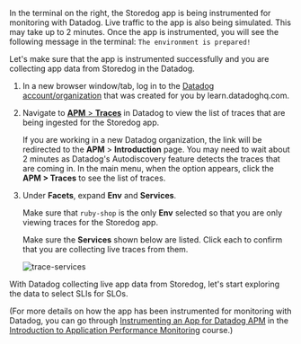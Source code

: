 In the terminal on the right, the Storedog app is being instrumented for monitoring with Datadog. Live traffic to the app is also being simulated. This may take up to 2 minutes. Once the app is instrumented, you will see the following message in the terminal: `The environment is prepared!`

Let's make sure that the app is instrumented successfully and you are collecting app data from Storedog in the Datadog.

1. In a new browser window/tab, log in to the <a href="https://app.datadoghq.com/account/login" target="_datadog">Datadog account/organization</a> that was created for you by learn.datadoghq.com.

2. Navigate to <a href="https://app.datadoghq.com/apm/traces" target="_datadog">**APM** > **Traces**</a> in Datadog to view the list of traces that are being ingested for the Storedog app. 
   
   If you are working in a new Datadog organization, the link will be redirected to the **APM** > **Introduction** page. You may need to wait about 2 minutes as Datadog's Autodiscovery feature detects the traces that are coming in. In the main menu, when the option appears, click the **APM > Traces** to see the list of traces.

3. Under **Facets**, expand **Env** and **Services**. 

   Make sure that `ruby-shop` is the only **Env** selected so that you are only viewing traces for the Storedog app.
   
   Make sure the **Services** shown below are listed. Click each to confirm that you are collecting live traces from them.
   
   ![trace-services](slopractice/assets/trace-services.png)

With Datadog collecting live app data from Storedog, let's start exploring the data to select SLIs for SLOs.

(For more details on how the app has been instrumented for monitoring with Datadog, you can go through <a href="https://learn.datadoghq.com/mod/lti/view.php?id=363" target="_blank">Instrumenting an App for Datadog APM</a> in the <a href="https://learn.datadoghq.com/course/view.php?id=33" target="_blank">Introduction to Application Performance Monitoring</a> course.)